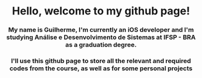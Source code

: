 <header>
   <h1> Hello, welcome to my github page!</h1>
   <h3> My name is Guilherme, I'm currently an iOS developer and I'm studying Análise e Desenvolvimento de Sistemas at IFSP - BRA as a graduation degree. </h3>
   <h3> I'll use this github page to store all the relevant and required codes from the course, as well as for some personal projects </h3>
</header>
